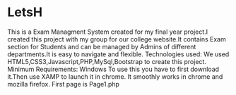# LetsH
This is a Exam Managment System created for my final year project.I created this project with my group for our college website.It contains Exam section for Students and can be 
managed by Admins of different departments.It is easy to navigate and flexible.
Technologies used:
We used HTML5,CSS3,Javascript,PHP,MySql,Bootstrap to create this project.
Minimum Requirements:
Windows
To use this you have to first download it.Then use XAMP to launch it in chrome.
It smoothly works in chrome and mozilla firefox.
First page is Page1.php

